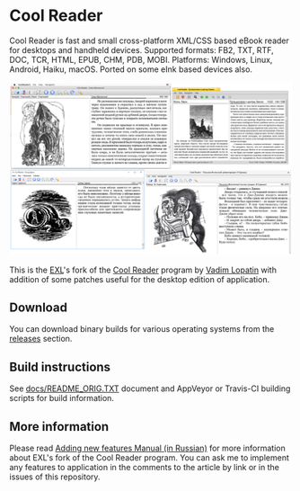 Cool Reader
===========
Cool Reader is fast and small cross-platform XML/CSS based eBook reader for desktops and handheld devices. Supported formats: FB2, TXT, RTF, DOC, TCR, HTML, EPUB, CHM, PDB, MOBI. Platforms: Windows, Linux, Android, Haiku, macOS. Ported on some eInk based devices also.

![Cool Reader Screenshots](images/CoolReader_Multiplatform.png)

This is the [EXL](https://github.com/EXL)'s fork of the [Cool Reader](https://github.com/buggins/coolreader) program by [Vadim Lopatin](https://github.com/buggins) with addition of some patches useful for the desktop edition of application.

## Download

You can download binary builds for various operating systems from the [releases](https://github.com/EXLMOTODEV/coolreader/releases) section.

## Build instructions

See [docs/README_ORIG.TXT](docs/README_ORIG.TXT) document and AppVeyor or Travis-CI building scripts for build information.

## More information

Please read [Adding new features Manual (in Russian)](https://exlmoto.ru/cool-reader-system-fonts/) for more information about EXL's fork of the Cool Reader program. You can ask me to implement any features to application in the comments to the article by link or in the issues of this repository.

